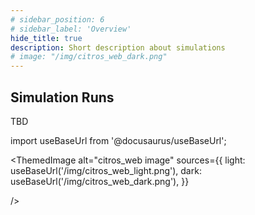 ```yaml
---
# sidebar_position: 6
# sidebar_label: 'Overview'
hide_title: true
description: Short description about simulations
# image: "/img/citros_web_dark.png"
---
```


## Simulation Runs

TBD
<!-- import ThemedImage from '@theme/ThemedImage'; -->
import useBaseUrl from '@docusaurus/useBaseUrl';

<ThemedImage
  alt="citros_web image"
  sources={{
    light: useBaseUrl('/img/citros_web_light.png'),
    dark: useBaseUrl('/img/citros_web_dark.png'),
  }}
  
/>

<!-- ### Logging in

To log in to CITROS ...

See more in a [Citros guide book](/docs_citros_web). -->